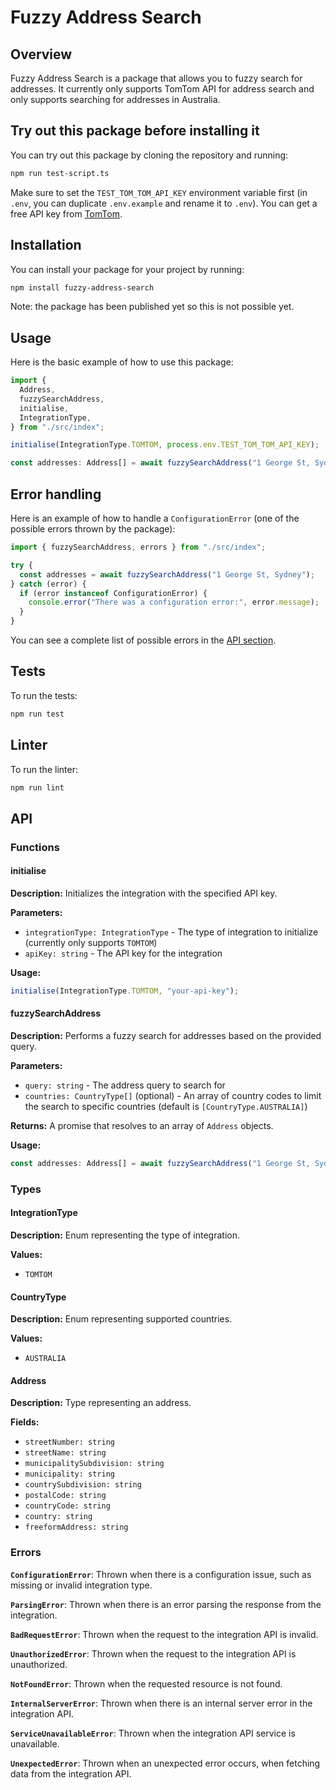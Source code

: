 # Fuzzy Address Search

## Overview

Fuzzy Address Search is a package that allows you to fuzzy search for addresses. It currently only supports TomTom API for address search and only supports searching for addresses in Australia.

## Try out this package before installing it

You can try out this package by cloning the repository and running:

```bash
npm run test-script.ts
```

Make sure to set the `TEST_TOM_TOM_API_KEY` environment variable first (in `.env`, you can duplicate `.env.example` and rename it to `.env`). You can get a free API key from [TomTom](https://developer.tomtom.com/).

## Installation

You can install your package for your project by running:

```bash
npm install fuzzy-address-search
```

Note: the package has been published yet so this is not possible yet.

## Usage

Here is the basic example of how to use this package:

```typescript
import {
  Address,
  fuzzySearchAddress,
  initialise,
  IntegrationType,
} from "./src/index";

initialise(IntegrationType.TOMTOM, process.env.TEST_TOM_TOM_API_KEY);

const addresses: Address[] = await fuzzySearchAddress("1 George St, Sydney");
```

## Error handling

Here is an example of how to handle a `ConfigurationError` (one of the possible errors thrown by the package):

```typescript
import { fuzzySearchAddress, errors } from "./src/index";

try {
  const addresses = await fuzzySearchAddress("1 George St, Sydney");
} catch (error) {
  if (error instanceof ConfigurationError) {
    console.error("There was a configuration error:", error.message);
  }
}
```

You can see a complete list of possible errors in the [API section](#errors).

## Tests

To run the tests:

```bash
npm run test
```

## Linter

To run the linter:

```bash
npm run lint
```

## API

### Functions

#### initialise

**Description:** Initializes the integration with the specified API key.

**Parameters:**

- `integrationType: IntegrationType` - The type of integration to initialize (currently only supports `TOMTOM`)
- `apiKey: string` - The API key for the integration

**Usage:**

```typescript
initialise(IntegrationType.TOMTOM, "your-api-key");
```

#### fuzzySearchAddress

**Description:** Performs a fuzzy search for addresses based on the provided query.

**Parameters:**

- `query: string` - The address query to search for
- `countries: CountryType[]` (optional) - An array of country codes to limit the search to specific countries (default is `[CountryType.AUSTRALIA]`)

**Returns:** A promise that resolves to an array of `Address` objects.

**Usage:**

```typescript
const addresses: Address[] = await fuzzySearchAddress("1 George St, Sydney");
```

### Types

#### IntegrationType

**Description:** Enum representing the type of integration.

**Values:**

- `TOMTOM`

#### CountryType

**Description:** Enum representing supported countries.

**Values:**

- `AUSTRALIA`

#### Address

**Description:** Type representing an address.

**Fields:**

- `streetNumber: string`
- `streetName: string`
- `municipalitySubdivision: string`
- `municipality: string`
- `countrySubdivision: string`
- `postalCode: string`
- `countryCode: string`
- `country: string`
- `freeformAddress: string`

### Errors

**`ConfigurationError`**: Thrown when there is a configuration issue, such as missing or invalid integration type.

**`ParsingError`**: Thrown when there is an error parsing the response from the integration.

**`BadRequestError`**: Thrown when the request to the integration API is invalid.

**`UnauthorizedError`**: Thrown when the request to the integration API is unauthorized.

**`NotFoundError`**: Thrown when the requested resource is not found.

**`InternalServerError`**: Thrown when there is an internal server error in the integration API.

**`ServiceUnavailableError`**: Thrown when the integration API service is unavailable.

**`UnexpectedError`**: Thrown when an unexpected error occurs, when fetching data from the integration API.
